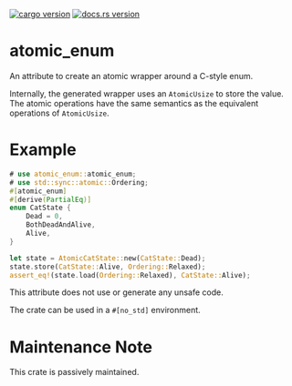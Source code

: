 [![cargo version](https://img.shields.io/crates/v/atomic_enum.svg)](https://crates.io/crates/atomic_enum) 
[![docs.rs version](https://img.shields.io/docsrs/atomic_enum)](https://docs.rs/atomic_enum/latest/atomic_enum/)
# atomic_enum

An attribute to create an atomic wrapper around a C-style enum.

Internally, the generated wrapper uses an `AtomicUsize` to store the value.
The atomic operations have the same semantics as the equivalent operations
of `AtomicUsize`.

# Example
```rust
# use atomic_enum::atomic_enum;
# use std::sync::atomic::Ordering;
#[atomic_enum]
#[derive(PartialEq)]
enum CatState {
    Dead = 0,
    BothDeadAndAlive,
    Alive,
}

let state = AtomicCatState::new(CatState::Dead);
state.store(CatState::Alive, Ordering::Relaxed);
assert_eq!(state.load(Ordering::Relaxed), CatState::Alive);
```

This attribute does not use or generate any unsafe code.

The crate can be used in a `#[no_std]` environment.

# Maintenance Note
This crate is passively maintained.